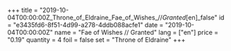 +++
title = "2019-10-04T00:00:00Z_Throne_of_Eldraine_Fae_of_Wishes_//_Granted_[en]_false"
id = "e3435fd6-8f51-4d99-a278-4ddb088acfe1"
date = "2019-10-04T00:00:00Z"
name = "Fae of Wishes // Granted"
lang = ["en"]
price = "0.19"
quantity = 4
foil = false
set = "Throne of Eldraine"
+++

